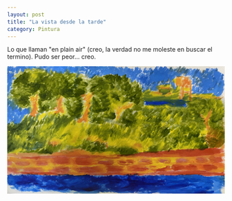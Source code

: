 ```yaml
---
layout: post
title: "La vista desde la tarde"
category: Pintura
---
```

Lo que llaman "en plain air" (creo, la verdad no me moleste en buscar el termino). Pudo ser peor... creo.


![Van Not](/images/up/posts/vvn.jpeg)